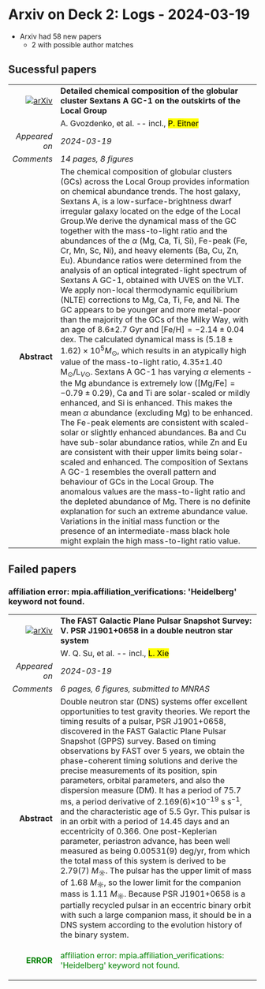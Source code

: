 # Arxiv on Deck 2: Logs - 2024-03-19

* Arxiv had 58 new papers
    * 2 with possible author matches

## Sucessful papers


|||
|---:|:---|
| [![arXiv](https://img.shields.io/badge/arXiv-arXiv:2403.10597-b31b1b.svg)](https://arxiv.org/abs/arXiv:2403.10597) | **Detailed chemical composition of the globular cluster Sextans A GC-1 on  the outskirts of the Local Group**  |
|| A. Gvozdenko, et al. -- incl., <mark>P. Eitner</mark> |
|*Appeared on*| *2024-03-19*|
|*Comments*| *14 pages, 8 figures*|
|**Abstract**| The chemical composition of globular clusters (GCs) across the Local Group provides information on chemical abundance trends. The host galaxy, Sextans A, is a low-surface-brightness dwarf irregular galaxy located on the edge of the Local Group.We derive the dynamical mass of the GC together with the mass-to-light ratio and the abundances of the ${\alpha}$ (Mg, Ca, Ti, Si), Fe-peak (Fe, Cr, Mn, Sc, Ni), and heavy elements (Ba, Cu, Zn, Eu). Abundance ratios were determined from the analysis of an optical integrated-light spectrum of Sextans A GC-1, obtained with UVES on the VLT. We apply non-local thermodynamic equilibrium (NLTE) corrections to Mg, Ca, Ti, Fe, and Ni. The GC appears to be younger and more metal-poor than the majority of the GCs of the Milky Way, with an age of 8.6$\pm$2.7 Gyr and $\text{[Fe/H]}=-2.14\pm0.04$ dex. The calculated dynamical mass is $(5.18 \pm1.62) \times 10^5 M_{\odot}$, which results in an atypically high value of the mass-to-light ratio, 4.35$\pm$1.40 M$_{\odot}$/L$_{V \odot}$. Sextans A GC-1 has varying $\alpha$ elements - the Mg abundance is extremely low ($\text{[Mg/Fe]}=-0.79\pm0.29$), Ca and Ti are solar-scaled or mildly enhanced, and Si is enhanced. This makes the mean $\alpha$ abundance (excluding Mg) to be enhanced. The Fe-peak elements are consistent with scaled-solar or slightly enhanced abundances. Ba and Cu have sub-solar abundance ratios, while Zn and Eu are consistent with their upper limits being solar-scaled and enhanced. The composition of Sextans A GC-1 resembles the overall pattern and behaviour of GCs in the Local Group. The anomalous values are the mass-to-light ratio and the depleted abundance of Mg. There is no definite explanation for such an extreme abundance value. Variations in the initial mass function or the presence of an intermediate-mass black hole might explain the high mass-to-light ratio value. |

## Failed papers

### affiliation error: mpia.affiliation_verifications: 'Heidelberg' keyword not found. 


|||
|---:|:---|
| [![arXiv](https://img.shields.io/badge/arXiv-arXiv:2403.11635-b31b1b.svg)](https://arxiv.org/abs/arXiv:2403.11635) | **The FAST Galactic Plane Pulsar Snapshot Survey: V. PSR J1901+0658 in a  double neutron star system**  |
|| W. Q. Su, et al. -- incl., <mark>L. Xie</mark> |
|*Appeared on*| *2024-03-19*|
|*Comments*| *6 pages, 6 figures, submitted to MNRAS*|
|**Abstract**| Double neutron star (DNS) systems offer excellent opportunities to test gravity theories. We report the timing results of a pulsar, PSR J1901+0658, discovered in the FAST Galactic Plane Pulsar Snapshot (GPPS) survey. Based on timing observations by FAST over 5 years, we obtain the phase-coherent timing solutions and derive the precise measurements of its position, spin parameters, orbital parameters, and also the dispersion measure (DM). It has a period of 75.7 ms, a period derivative of 2.169(6)$\times 10^{-19}$ s s$^{-1}$, and the characteristic age of 5.5 Gyr. This pulsar is in an orbit with a period of 14.45 days and an eccentricity of 0.366. One post-Keplerian parameter, periastron advance, has been well measured as being 0.00531(9) deg/yr, from which the total mass of this system is derived to be 2.79(7) $M_{\sun}$. The pulsar has the upper limit of mass of 1.68 $M_{\sun}$, so the lower limit for the companion mass is 1.11 $M_{\sun}$. Because PSR J1901+0658 is a partially recycled pulsar in an eccentric binary orbit with such a large companion mass, it should be in a DNS system according to the evolution history of the binary system. |
|<p style="color:green"> **ERROR** </p>| <p style="color:green">affiliation error: mpia.affiliation_verifications: 'Heidelberg' keyword not found.</p> |

